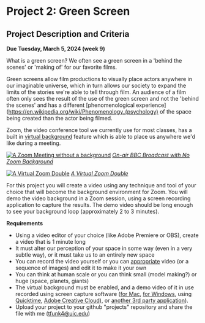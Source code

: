 # Project 2: Green Screen
## Project Description and Criteria

**Due Tuesday, March 5, 2024 (week 9)**

What is a green screen? We often see a green screen in a 'behind the scenes' or 'making of' for our favorite films.

Green screens allow film productions to visually place actors anywhere in our imaginable universe, which in turn allows our society to expand the limits of the stories we're able to tell through film. An audience of a film often only sees the result of the use of the green screen and not the 'behind the scenes' and has a different [phenomenological experience](https://en.wikipedia.org/wiki/Phenomenology_(psychology) of the space being created than the actor being filmed.

Zoom, the video conference tool we currently use for most classes, has a built in [virtual background](https://support.zoom.us/hc/en-us/articles/210707503-Virtual-Background) feature which is able to place us anywhere we'd like during a meeting.

[![A Zoom Meeting without a background](./zoom-children-bbc.png)](https://www.youtube.com/watch?v=Mh4f9AYRCZY&ab_channel=BBCNews)
*[On-air BBC Broadcast with No Zoom Background](https://www.youtube.com/watch?v=Mh4f9AYRCZY&ab_channel=BBCNews)*


[![A Virtual Zoom Double](./zoom-double.png)](https://twitter.com/i/status/1245939558899802113)
*[A Virtual Zoom Double](https://twitter.com/i/status/1245939558899802113)*

For this project you will create a video using any technique and tool of your choice that will become the background environment for Zoom. You will demo the video background in a Zoom session, using a screen recording application to capture the results. The demo video should be long enough to see your background loop (approximately 2 to 3 minutes).

**Requirements**
* Using a video editor of your choice (like Adobe Premiere or OBS), create a video that is 1 minute long
* It must alter our perception of your space in some way (even in a very subtle way), or it must take us to an entirely new space
* You can record the video yourself or you can [appropriate](https://www.tate.org.uk/art/art-terms/a/appropriation) video (or a sequence of images) and edit it to make it your own
* You can think at human scale or you can think small (model making?) or huge (space, planets, giants)
* The virtual background must be enabled, and a demo video of it in use recorded using screen capture software ([for Mac](https://support.apple.com/en-us/HT208721), [for Windows](https://www.pcmag.com/how-to/how-to-capture-video-clips-in-windows-10), using [Quicktime](https://support.apple.com/en-us/HT208721), [Adobe Creative Cloud](https://www.adobe.com/uk/creativecloud/tools/screen-recorder.html?red=a)), or [another 3rd party application](https://blog.hubspot.com/marketing/how-to-record-your-screen)).
* Upload your project to your github "projects" repository and share the file with me (tfunk4@uic.edu)
